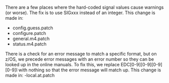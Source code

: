 There are a few places where the hard-coded signal values cause warnings (or worse). 
The fix is to use SIGxxx instead of an integer. This change is made in:
- config.guess.patch
- configure.patch 
- general.m4.patch
- status.m4.patch

There is a check for an error message to match a specific format, but on z/OS, we 
precede error messages with an error number so they can be looked up in the online 
manuals. To fix this, we replace EDC[0-9][0-9][0-9][0-9]I with nothing so that the 
error message will match up. This change is made in:
-local.at.patch     
